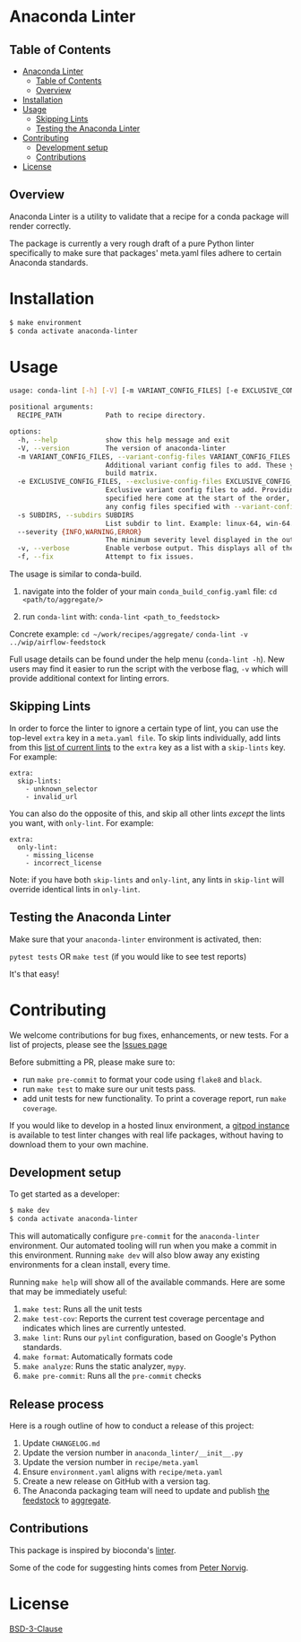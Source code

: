 # Anaconda Linter

## Table of Contents
<!-- TOC -->

- [Anaconda Linter](#anaconda-linter)
    - [Table of Contents](#table-of-contents)
    - [Overview](#overview)
- [Installation](#installation)
- [Usage](#usage)
    - [Skipping Lints](#skipping-lints)
    - [Testing the Anaconda Linter](#testing-the-anaconda-linter)
- [Contributing](#contributing)
    - [Development setup](#development-setup)
    - [Contributions](#contributions)
- [License](#license)

<!-- /TOC -->

## Overview
Anaconda Linter is a utility to validate that a recipe for a conda package
will render correctly.

The package is currently a very rough draft of a pure Python linter specifically to make sure
that packages' meta.yaml files adhere to certain Anaconda standards.


# Installation
```sh
$ make environment
$ conda activate anaconda-linter
```

# Usage

```sh
usage: conda-lint [-h] [-V] [-m VARIANT_CONFIG_FILES] [-e EXCLUSIVE_CONFIG_FILES] [-s SUBDIRS] [--severity {INFO,WARNING,ERROR}] [-v] [-f] RECIPE_PATH

positional arguments:
  RECIPE_PATH           Path to recipe directory.

options:
  -h, --help            show this help message and exit
  -V, --version         The version of anaconda-linter
  -m VARIANT_CONFIG_FILES, --variant-config-files VARIANT_CONFIG_FILES
                        Additional variant config files to add. These yaml files can contain keys such as `c_compiler` and `target_platform` to form a
                        build matrix.
  -e EXCLUSIVE_CONFIG_FILES, --exclusive-config-files EXCLUSIVE_CONFIG_FILES, --exclusive-config-file EXCLUSIVE_CONFIG_FILES
                        Exclusive variant config files to add. Providing files here disables searching in your home directory and in cwd. The files
                        specified here come at the start of the order, as opposed to the end with --variant-config-files. Any config files in recipes and
                        any config files specified with --variant-config-files will override values from these files.
  -s SUBDIRS, --subdirs SUBDIRS
                        List subdir to lint. Example: linux-64, win-64...
  --severity {INFO,WARNING,ERROR}
                        The minimum severity level displayed in the output.
  -v, --verbose         Enable verbose output. This displays all of the checks that the linter is running.
  -f, --fix             Attempt to fix issues.
```

The usage is similar to conda-build.

1. navigate into the folder of your main `conda_build_config.yaml` file:
`cd <path/to/aggregate/>`

2. run `conda-lint` with:  `conda-lint <path_to_feedstock>`

Concrete example:
`cd ~/work/recipes/aggregate/`
`conda-lint -v ../wip/airflow-feedstock`

Full usage details can be found under the help menu (`conda-lint -h`). New users may find it easier to run the script with the verbose flag, `-v` which will provide additional context for linting errors.

## Skipping Lints

In order to force the linter to ignore a certain type of lint, you can use the top-level `extra` key in a `meta.yaml file`. To skip lints individually, add lints from this [list of current lints](anaconda_linter/lint_names.md) to the `extra` key as a list with a `skip-lints` key. For example:

    extra:
      skip-lints:
        - unknown_selector
        - invalid_url

You can also do the opposite of this, and skip all other lints *except* the lints you want, with `only-lint`. For example:

    extra:
      only-lint:
        - missing_license
        - incorrect_license

Note: if you have both `skip-lints` and `only-lint`, any lints in `skip-lint` will override identical lints in `only-lint`.

## Testing the Anaconda Linter

Make sure that your `anaconda-linter` environment is activated, then:

`pytest tests` OR `make test` (if you would like to see test reports)

It's that easy!

# Contributing

We welcome contributions for bug fixes, enhancements, or new tests.
For a list of projects, please see the [Issues page](https://github.com/anaconda-distribution/anaconda-linter/issues)

Before submitting a PR, please make sure to:

  * run `make pre-commit` to format your code using `flake8` and `black`.
  * run `make test` to make sure our unit tests pass.
  * add unit tests for new functionality. To print a coverage report, run `make coverage`.

If you would like to develop in a hosted linux environment, a [gitpod instance](https://gitpod.io/#https://github.com/anaconda-distribution/anaconda-linter/tree/gitpod-poc) is available to test linter changes with real life packages, without having to download them to your own machine.

## Development setup
To get started as a developer:
```sh
$ make dev
$ conda activate anaconda-linter
```
This will automatically configure `pre-commit` for the `anaconda-linter` environment. Our automated tooling will run
when you make a commit in this environment. Running `make dev` will also blow away any existing environments for a
clean install, every time.

Running `make help` will show all of the available commands. Here are some that may be immediately useful:
1. `make test`: Runs all the unit tests
1. `make test-cov`: Reports the current test coverage percentage and indicates
   which lines are currently untested.
1. `make lint`: Runs our `pylint` configuration, based on Google's Python
   standards.
1. `make format`: Automatically formats code
1. `make analyze`: Runs the static analyzer, `mypy`.
1. `make pre-commit`: Runs all the `pre-commit` checks

## Release process
Here is a rough outline of how to conduct a release of this project:
1. Update `CHANGELOG.md`
1. Update the version number in `anaconda_linter/__init__.py`
1. Update the version number in `recipe/meta.yaml`
1. Ensure `environment.yaml` aligns with `recipe/meta.yaml`
1. Create a new release on GitHub with a version tag.
1. The Anaconda packaging team will need to update and publish
[the feedstock](https://github.com/AnacondaRecipes/anaconda-linter-feedstock)
to [aggregate](https://github.com/AnacondaRecipes/aggregate).

## Contributions
This package is inspired by bioconda's [linter](https://github.com/bioconda/bioconda-utils/blob/master/bioconda_utils/lint/__init__.py).

Some of the code for suggesting hints comes from [Peter Norvig](http://norvig.com/spell-correct.html).

# License
[BSD-3-Clause](https://choosealicense.com/licenses/bsd-3-clause/)
